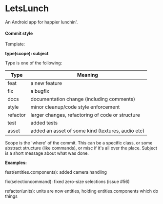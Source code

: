 # LetsLunch
An Android app for happier lunchin'.
#### Commit style ####
Template:

**type(scope): subject**

Type is one of the following:

Type  | Meaning
------------- | -------------
feat  | a new feature
fix  | a bugfix
docs  | documentation change (including comments)
style  | minor cleanup/code style enforcement
refactor  | larger changes, refactoring of code or structure
test  | added tests
asset | added an asset of some kind (textures, audio etc)

Scope is the 'where' of the commit. This can be a specific class, or some abstract structure (like commands), or misc if it's all over the place.
Subject is a short message about what was done.

**Examples:**

feat(entities.components): added camera handling 

fix(selectioncommand): fixed zero-size selections (issue #56)

refactor(units): units are now entities, holding entities.components which do things
